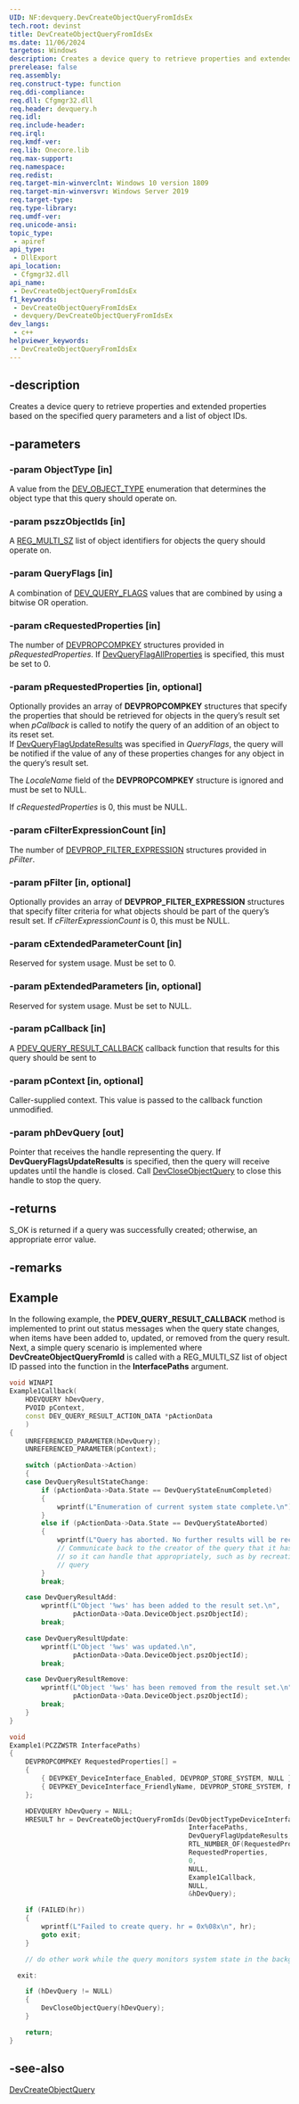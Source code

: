 ```yaml
---
UID: NF:devquery.DevCreateObjectQueryFromIdsEx
tech.root: devinst
title: DevCreateObjectQueryFromIdsEx
ms.date: 11/06/2024
targetos: Windows
description: Creates a device query to retrieve properties and extended properties based on the specified query parameters and a list of object IDs.
prerelease: false
req.assembly: 
req.construct-type: function
req.ddi-compliance: 
req.dll: Cfgmgr32.dll
req.header: devquery.h
req.idl: 
req.include-header: 
req.irql: 
req.kmdf-ver: 
req.lib: Onecore.lib
req.max-support: 
req.namespace: 
req.redist: 
req.target-min-winverclnt: Windows 10 version 1809 
req.target-min-winversvr: Windows Server 2019
req.target-type: 
req.type-library: 
req.umdf-ver: 
req.unicode-ansi: 
topic_type:
 - apiref
api_type:
 - DllExport
api_location:
 - Cfgmgr32.dll
api_name:
 - DevCreateObjectQueryFromIdsEx
f1_keywords:
 - DevCreateObjectQueryFromIdsEx
 - devquery/DevCreateObjectQueryFromIdsEx
dev_langs:
 - c++
helpviewer_keywords:
 - DevCreateObjectQueryFromIdsEx
---
```


## -description

Creates a device query to retrieve properties and extended properties based on the specified query parameters and a list of object IDs.

## -parameters

### -param ObjectType [in]

A value from the [DEV_OBJECT_TYPE](../devquerydef/ne-devquerydef-dev_object_type.md) enumeration that determines the object type that this query should operate on.

### -param pszzObjectIds [in]

A [REG_MULTI_SZ](/windows/win32/sysinfo/registry-value-types) list of object identifiers for objects the query should operate on.

### -param QueryFlags [in]

A combination of [DEV_QUERY_FLAGS](../devquerydef/ne-devquerydef-dev_query_flags.md) values that are combined by using a bitwise OR operation.

### -param cRequestedProperties [in]

The number of [DEVPROPCOMPKEY](/windows-hardware/drivers/install/devpropcompkey) structures provided in *pRequestedProperties*. If [DevQueryFlagAllProperties](../devquerydef/ne-devquerydef-dev_query_flags.md) is specified, this must be set to 0.

### -param pRequestedProperties [in, optional]

Optionally provides an array of **DEVPROPCOMPKEY** structures that specify the properties that should be retrieved for objects in the
query’s result set when *pCallback* is called to notify the query of an addition of an object to its reset set.  
If [DevQueryFlagUpdateResults](../devquerydef/ne-devquerydef-dev_query_flags.md) was specified in *QueryFlags*, the query will be notified
if the value of any of these properties changes for any object in the query’s result set.

The *LocaleName* field of the **DEVPROPCOMPKEY** structure is ignored and must be set to NULL.

If *cRequestedProperties* is 0, this must be NULL.

### -param cFilterExpressionCount [in]

The number of [DEVPROP_FILTER_EXPRESSION](../devfiltertypes/ns-devfiltertypes-devprop_filter_expression.md) structures provided in *pFilter*.

### -param pFilter [in, optional]

Optionally provides an array of **DEVPROP_FILTER_EXPRESSION** structures that specify filter criteria for what objects should be part
of the query’s result set. If *cFilterExpressionCount* is 0, this must be NULL.

### -param cExtendedParameterCount [in]

Reserved for system usage. Must be set to 0.

### -param pExtendedParameters [in, optional]

Reserved for system usage. Must be set to NULL.

### -param pCallback [in]

A [PDEV_QUERY_RESULT_CALLBACK](nc-devquery-pdev_query_result_callback.md) callback function that results for this query should be sent to

### -param pContext [in, optional]

Caller-supplied context. This value is passed to the callback function unmodified.

### -param phDevQuery [out]

Pointer that receives the handle representing the query. If **DevQueryFlagsUpdateResults** is specified, then the query will receive
updates until the handle is closed. Call [DevCloseObjectQuery](nf-devquery-devcloseobjectquery.md) to close this handle to stop the query.

## -returns

S_OK is returned if a query was successfully created; otherwise, an appropriate error value.

## -remarks

## Example

In the following example, the **PDEV_QUERY_RESULT_CALLBACK** method is implemented to print out status messages when the query state changes, when items have been added to, updated, or removed from the query result. Next, a simple query scenario is implemented where **DevCreateObjectQueryFromId** is called with a REG_MULTI_SZ list of object ID passed into the function in the  **InterfacePaths** argument.

```cpp
void WINAPI
Example1Callback(
    HDEVQUERY hDevQuery,
    PVOID pContext,
    const DEV_QUERY_RESULT_ACTION_DATA *pActionData
    )
{
    UNREFERENCED_PARAMETER(hDevQuery);
    UNREFERENCED_PARAMETER(pContext);

    switch (pActionData->Action)
    {
    case DevQueryResultStateChange:
        if (pActionData->Data.State == DevQueryStateEnumCompleted)
        {
            wprintf(L"Enumeration of current system state complete.\n");
        }
        else if (pActionData->Data.State == DevQueryStateAborted)
        {
            wprintf(L"Query has aborted. No further results will be received.\n");
            // Communicate back to the creator of the query that it has aborted
            // so it can handle that appropriately, such as by recreating the
            // query
        }
        break;

    case DevQueryResultAdd:
        wprintf(L"Object '%ws' has been added to the result set.\n",
                pActionData->Data.DeviceObject.pszObjectId);
        break;

    case DevQueryResultUpdate:
        wprintf(L"Object '%ws' was updated.\n",
                pActionData->Data.DeviceObject.pszObjectId);
        break;

    case DevQueryResultRemove:
        wprintf(L"Object '%ws' has been removed from the result set.\n",
                pActionData->Data.DeviceObject.pszObjectId);
        break;
    }
}

void
Example1(PCZZWSTR InterfacePaths)
{
    DEVPROPCOMPKEY RequestedProperties[] =
    {
        { DEVPKEY_DeviceInterface_Enabled, DEVPROP_STORE_SYSTEM, NULL },
        { DEVPKEY_DeviceInterface_FriendlyName, DEVPROP_STORE_SYSTEM, NULL }
    };

    HDEVQUERY hDevQuery = NULL;
    HRESULT hr = DevCreateObjectQueryFromIds(DevObjectTypeDeviceInterface,
                                             InterfacePaths,
                                             DevQueryFlagUpdateResults,
                                             RTL_NUMBER_OF(RequestedProperties),
                                             RequestedProperties,
                                             0,
                                             NULL,
                                             Example1Callback,
                                             NULL,
                                             &hDevQuery);

    if (FAILED(hr))
    {
        wprintf(L"Failed to create query. hr = 0x%08x\n", hr);
        goto exit;
    }

    // do other work while the query monitors system state in the background

  exit:

    if (hDevQuery != NULL)
    {
        DevCloseObjectQuery(hDevQuery);
    }

    return;
}

```

## -see-also

[DevCreateObjectQuery](nf-devquery-devcreateobjectquery.md)

